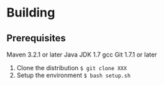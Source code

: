 Building
========


Prerequisites
-------------
Maven 3.2.1 or later
Java JDK 1.7
gcc
Git 1.7.1 or later


1. Clone the distribution
```$ git clone XXX```    
2. Setup the environment
```$ bash setup.sh```



